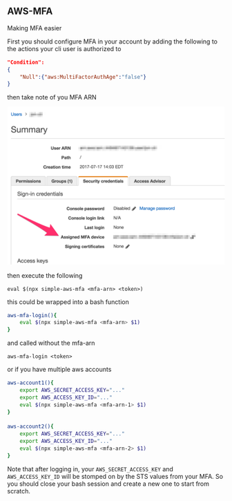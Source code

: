 ## AWS-MFA

Making MFA easier

First you should configure MFA in your account by adding the following to the actions your cli user is authorized to

```json
"Condition":
{
    "Null":{"aws:MultiFactorAuthAge":"false"}
}
```

then take note of you MFA ARN

<img src="./docs/where-to-find-mfa-arn.png"/> 

then execute the following

    eval $(npx simple-aws-mfa <mfa-arn> <token>)

this could be wrapped into a bash function

```sh
aws-mfa-login(){
    eval $(npx simple-aws-mfa <mfa-arn> $1)
}
```

and called without the mfa-arn

    aws-mfa-login <token>   

or if you have multiple aws accounts

```sh
aws-account1(){
    export AWS_SECRET_ACCESS_KEY="..."
    export AWS_ACCESS_KEY_ID="..."
    eval $(npx simple-aws-mfa <mfa-arn-1> $1)
}

aws-account2(){
    export AWS_SECRET_ACCESS_KEY="..."
    export AWS_ACCESS_KEY_ID="..."
    eval $(npx simple-aws-mfa <mfa-arn-2> $1)
}
```

Note that after logging in, your `AWS_SECRET_ACCESS_KEY` and `AWS_ACCESS_KEY_ID` will be stomped on by the STS values from your MFA. So you should close your bash session and create a new one to start from scratch. 